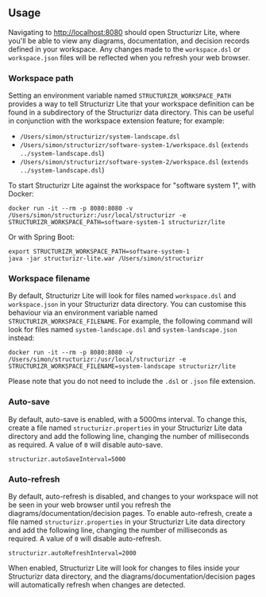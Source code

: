 ## Usage

Navigating to [http://localhost:8080](http://localhost:8080) should open Structurizr Lite,
where you'll be able to view any diagrams, documentation, and decision records defined in your workspace.
Any changes made to the `workspace.dsl` or `workspace.json` files will be reflected when you refresh your web browser.

### Workspace path

Setting an environment variable named `STRUCTURIZR_WORKSPACE_PATH` provides a way to tell Structurizr Lite that your
workspace definition can be found in a subdirectory of the Structurizr data directory.
This can be useful in conjunction with the workspace extension feature; for example:

- `/Users/simon/structurizr/system-landscape.dsl`
- `/Users/simon/structurizr/software-system-1/workspace.dsl` (`extends ../system-landscape.dsl`)
- `/Users/simon/structurizr/software-system-2/workspace.dsl` (`extends ../system-landscape.dsl`)

To start Structurizr Lite against the workspace for "software system 1", with Docker:

```
docker run -it --rm -p 8080:8080 -v /Users/simon/structurizr:/usr/local/structurizr -e STRUCTURIZR_WORKSPACE_PATH=software-system-1 structurizr/lite
```

Or with Spring Boot:

```
export STRUCTURIZR_WORKSPACE_PATH=software-system-1
java -jar structurizr-lite.war /Users/simon/structurizr
```

### Workspace filename

By default, Structurizr Lite will look for files named `workspace.dsl` and `workspace.json` in your Structurizr data directory.
You can customise this behaviour via an environment variable named `STRUCTURIZR_WORKSPACE_FILENAME`.
For example, the following command will look for files named `system-landscape.dsl` and `system-landscape.json` instead:

```
docker run -it --rm -p 8080:8080 -v /Users/simon/structurizr:/usr/local/structurizr -e STRUCTURIZR_WORKSPACE_FILENAME=system-landscape structurizr/lite
```

Please note that you do not need to include the `.dsl` or `.json` file extension.

### Auto-save

By default, auto-save is enabled, with a 5000ms interval. To change this, create a file named `structurizr.properties`
in your Structurizr Lite data directory and add the following line, changing the number of milliseconds as required. A value of `0` will disable auto-save.

```
structurizr.autoSaveInterval=5000
```

### Auto-refresh

By default, auto-refresh is disabled, and changes to your workspace will not be seen in your web browser until you refresh the diagrams/documentation/decision pages.
To enable auto-refresh, create a file named `structurizr.properties`
in your Structurizr Lite data directory and add the following line, changing the number of milliseconds as required. A value of `0` will disable auto-refresh.

```
structurizr.autoRefreshInterval=2000
```

When enabled, Structurizr Lite will look for changes to files inside your Structurizr data directory, and the diagrams/documentation/decision pages will automatically refresh when changes are detected.